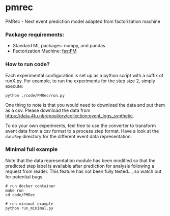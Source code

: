 # pmrec
PMRec - Next event prediction model adapted from factorization machine

### Package requirements:
- Standard ML packages: numpy, and pandas
- Factorization Machine: [fastFM](https://github.com/ibayer/fastFM)

### How to run code?
Each experimental configuration is set up as a python script with a suffix of runX.py. For example, to run the experiments for the step size 2, simply execute:
```
python ./code/PMRec/run.py
```

One thing to note is that you would need to download the data and put them as a csv. Please download the data from https://data.4tu.nl/repository/collection:event_logs_synthetic.

To do your own experiments, feel free to use the converter to transform event data from a csv format to a process step format. Have a look at the ```dataRep``` directory for the different event data representation.

### Minimal full example
Note that the data representation module has been modified so that the
predicted step label is available after prediction for analysis following
a request from reader. This feature has not been fully tested..., so watch out
for potential bugs.
```
# run docker container
make run
cd code/PMRec

# run minimal example
python run_minimal.py
```

